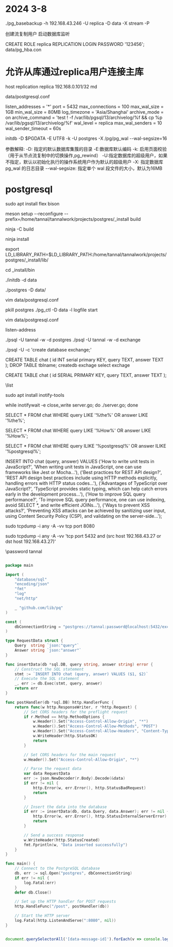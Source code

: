 # 2024 3-8

./pg_basebackup -h 192.168.43.246 -U replica -D data -X stream -P


创建流复制用户
启动数据库监听

CREATE ROLE replica REPLICATION LOGIN PASSWORD '123456';
data/pg_hba.con

# 允许从库通过replica用户连接主库
host   replication      replica       192.168.0.101/32          md

data/postgresql.conf

listen_addresses = '*' 
port = 5432
max_connections = 100 
max_wal_size = 1GB
min_wal_size = 80MB
log_timezone = 'Asia/Shanghai'
archive_mode = on
archive_command = 'test ! -f /var/lib/pgsql/13/archivelog/%f && cp %p /var/lib/pgsql/13/archivelog/%f'
wal_level = replica
max_wal_senders = 10
wal_sender_timeout = 60s

initdb -D $PGDATA -E UTF8 -k -U postgres -X /pg/pg_wal --wal-segsize=16

参数解释:
-D: 指定的默认数据库集簇的目录 
-E:数据库默认编码
-k: 启用页面校验（用于从节点流复制中的切换操作,pg_rewind）
-U:指定数据库的超级用户，如果不指定，默认以初始化执行的操作系统用户作为默认的超级用户
-X: 指定数据库 pg_wal 的日志目录
--wal-segsize: 指定单个 wal 段文件的大小，默认为16MB

# postgresql

sudo apt install flex bison

meson setup --reconfigure --prefix=/home/tannal/tannalwork/projects/postgres/_install build

ninja -C build

ninja install

export LD_LIBRARY_PATH=$LD_LIBRARY_PATH:/home/tannal/tannalwork/projects/postgres/_install/lib/

cd _install/bin

./initdb -d data



./postgres -D data/

vim data/postgresql.conf

pkill postgres
./pg_ctl -D data -l logfile start

vim data/postgresql.conf

listen-address

./psql -U tannal -w -d postgres
./psql -U tannal -w -d exchange

./psql -U -c 'create database exchange;'


CREATE TABLE chat (
  id INT serial primary KEY,
  query TEXT,
  answer TEXT
);
DROP TABLE tblname;
createdb exchage
select exchage

CREATE TABLE chat (
  id SERIAL PRIMARY KEY,
  query TEXT,
  answer TEXT
);

\list

sudo apt install inotify-tools

while inotifywait -e close_write server.go; do ./server.go; done


SELECT * FROM chat
WHERE query LIKE '%the%'
OR answer LIKE '%the%';

SELECT * FROM chat
WHERE query LIKE '%How%'
OR answer LIKE '%How%';


SELECT * FROM chat
WHERE query ILIKE '%postgresql%'
OR answer ILIKE '%postgresql%';

INSERT INTO chat (query, answer) VALUES
('How to write unit tests in JavaScript?', 'When writing unit tests in JavaScript, one can use frameworks like Jest or Mocha...'),
('Best practices for REST API design?', 'REST API design best practices include using HTTP methods explicitly, handling errors with HTTP status codes...'),
('Advantages of TypeScript over JavaScript?', 'TypeScript provides static typing, which can help catch errors early in the development process...'),
('How to improve SQL query performance?', 'To improve SQL query performance, one can use indexing, avoid SELECT *, and write efficient JOINs...'),
('Ways to prevent XSS attacks?', 'Preventing XSS attacks can be achieved by sanitizing user input, using Content Security Policy (CSP), and validating on the server-side...');


sudo tcpdump -i any -A -vv tcp port 8080

sudo tcpdump -i any -A -vv 'tcp port 5432 and (src host 192.168.43.27 or dst host 192.168.43.27)'


\password tannal

```go

package main

import (
    "database/sql"
    "encoding/json"
    "fmt"
    "log"
    "net/http"

    _ "github.com/lib/pq"
)

const (
    dbConnectionString = "postgres://tannal:password@localhost:5432/exchange?sslmode=disable"
)

type RequestData struct {
    Query  string `json:"query"`
    Answer string `json:"answer"`
}

func insertData(db *sql.DB, query string, answer string) error {
    // Construct the SQL statement
    stmt := `INSERT INTO chat (query, answer) VALUES ($1, $2)`
    // Execute the SQL statement
    _, err := db.Exec(stmt, query, answer)
    return err
}

func postHandler(db *sql.DB) http.HandlerFunc {
    return func(w http.ResponseWriter, r *http.Request) {
        // Set CORS headers for the preflight request
        if r.Method == http.MethodOptions {
            w.Header().Set("Access-Control-Allow-Origin", "*")
            w.Header().Set("Access-Control-Allow-Methods", "POST")
            w.Header().Set("Access-Control-Allow-Headers", "Content-Type")
            w.WriteHeader(http.StatusOK)
            return
        }

        // Set CORS headers for the main request
        w.Header().Set("Access-Control-Allow-Origin", "*")

        // Parse the request data
        var data RequestData
        err := json.NewDecoder(r.Body).Decode(&data)
        if err != nil {
            http.Error(w, err.Error(), http.StatusBadRequest)
            return
        }

        // Insert the data into the database
        if err := insertData(db, data.Query, data.Answer); err != nil {
            http.Error(w, err.Error(), http.StatusInternalServerError)
            return
        }

        // Send a success response
        w.WriteHeader(http.StatusCreated)
        fmt.Fprintln(w, "Data inserted successfully")
    }
}

func main() {
    // Connect to the PostgreSQL database
    db, err := sql.Open("postgres", dbConnectionString)
    if err != nil {
        log.Fatal(err)
    }
    defer db.Close()

    // Set up the HTTP handler for POST requests
    http.HandleFunc("/post", postHandler(db))

    // Start the HTTP server
    log.Fatal(http.ListenAndServe(":8080", nil))
}


```


```js

document.querySelectorAll('[data-message-id]').forEach(v => console.log(v.innerText))

```